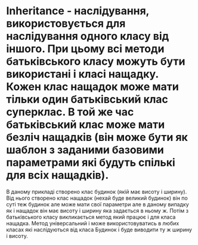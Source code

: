 # Inheritance - наслідування, використовується для наслідування одного класу від іншого. При цьому всі методи батьківського класу можуть бути використані і класі нащадку. Кожен клас нащадок може мати тільки один батьківський клас суперклас. В той же час батьківський клас може мати безліч нащадків (він може бути як шаблон з заданими базовими параметрами які будуть спількі для всіх нащадків).

В даному прикладі створено клас будинок (якій має висоту і ширину). Від нього створено клас нащадок (нехай буде великий будинок) він по суті теж будинок але може мати свої параметри але в даному випадку як і нащадок він має висоту і ширину яка задається в ньому ж. Потім з батьківського класу викликається метод який працює і для класа нащадка. Метод універсальний і може використовуватись в любих класах які наслідуються від класа Будинок і буде виводити ту ж ширину і висоту.
